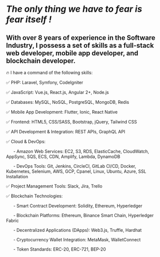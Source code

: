 <div align="left" width="50">
    <h1><i> The only thing we have to fear is fear itself ! </i></h1>
</div>

<div align="left" width="50">
<h2>With over 8 years of experience in the Software Industry, I possess a set of skills as a full-stack web developer, mobile app developer, and blockchain developer.</h2>

🔥 I have a command of the following skills:

✅ PHP: Laravel, Symfony, CodeIgniter

✅ JavaScript: Vue.js, React.js, Angular 2+, Node.js

✅ Databases: MySQL, NoSQL, PostgreSQL, MongoDB, Redis

✅ Mobile App Development: Flutter, Ionic, React Native

✅ Frontend: HTML5, CSS/SASS, Bootstrap, jQuery, Tailwind CSS

✅ API Development & Integration: REST APIs, GraphQL API

✅ Cloud & DevOps:

      - Amazon Web Services: EC2, S3, RDS, ElasticCache, CloudWatch, AppSync, SQS, ECS, CDN, Amplify, Lambda, DynamoDB

      - DevOps Tools: Git, Jenkins, CircleCI, GitLab CI/CD, Docker, Kubernetes, Selenium, AWS, GCP, Cpanel, Linux, Ubuntu, Azure, SSL Installation

✅ Project Management Tools: Slack, Jira, Trello

✅ Blockchain Technologies:

      - Smart Contract Development: Solidity, Ethereum, Hyperledger

      - Blockchain Platforms: Ethereum, Binance Smart Chain, Hyperledger Fabric

      - Decentralized Applications (DApps): Web3.js, Truffle, Hardhat

      - Cryptocurrency Wallet Integration: MetaMask, WalletConnect

      - Token Standards: ERC-20, ERC-721, BEP-20

</div>